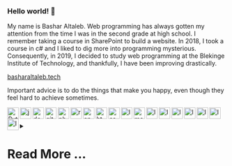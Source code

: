 ### Hello world! 👋

My name is Bashar Altaleb. Web programming has always gotten my attention from the time I was in the second grade at high school. I remember taking a course in SharePoint to build a website. In 2018, I took a course in c# and I liked to dig more into programming mysterious. Consequently, in 2019, I decided to study web programming at the Blekinge Institute of Technology, and thankfully, I have been improving drastically.

<a href="https://basharaltaleb.tech">basharaltaleb.tech</a>

Important advice is to do the things that make you happy, even though they feel hard to achieve sometimes.

<img align="left" alt="Python" width="26px" src="https://img.icons8.com/color/48/000000/python.png" />

<img align="left" alt="javascript" width="26px" src="https://img.icons8.com/color/48/000000/javascript.png" />

<img align="left" alt="docker" width="26px" src="https://img.icons8.com/color/48/000000/docker.png" />

<img align="left" alt="git" width="26px" src="https://img.icons8.com/color/48/000000/git.png" />

<img align="left" alt="php" width="26px" src="https://img.icons8.com/offices/40/000000/php-logo.png"/>

<img align="left" alt="react" width="26px" src="https://img.icons8.com/plasticine/100/000000/react.png"/>

<img align="left" alt="angular" width="26px" src="https://img.icons8.com/color/48/000000/angularjs.png"/>

<img align="left" alt="html" width="26px" src="https://img.icons8.com/color/48/000000/html-5.png"/>

<img align="left" alt="css" width="26px" src="https://img.icons8.com/color/48/000000/css3.png"/>

<img align="left" alt="less" width="26px" src="https://img.icons8.com/color/48/000000/sass.png"/>

<img align="left" alt="mongodb" width="26px" src="https://img.icons8.com/color/48/000000/mongodb.png"/>

<img align="left" alt="less" width="26px" src="https://img.icons8.com/color/48/000000/wordpress.png"/>

<img align="left" alt="less" width="26px" src="https://img.icons8.com/wired/64/000000/webpack.png"/>

<img align="left" alt="less" width="26px" src="https://img.icons8.com/ios-filled/50/000000/mysql-logo.png"/>

<img align="left" alt="less" width="26px" src="https://img.icons8.com/color/48/000000/nodejs.png"/>

<img align="left" alt="less" width="26px" src="https://img.icons8.com/dusk/64/000000/windows-logo.png"/>

<img align="left" alt="less" width="26px" src="https://img.icons8.com/color/48/000000/ubuntu--v1.png"/>

<img align="left" alt="less" width="26px" src="https://img.icons8.com/color/48/000000/debian.png"/>

<br />
<br />

 

<details>
<summary>

# Read More ...
</summary>
<p>

#### yes, even hidden code blocks!

```python

Here are some ideas I am working on in the meanwhile:
- 🔭 I’m currently working on a OOP Course in PHP and PHP Frameworks.
- 🌱 I’m currently learning Statistic data analysis.
- 💬 Ask me about anything ::::

- 😄 Pronouns: Bashar
- ⚡ Fun fact: Learning programming tends to ∞ .
